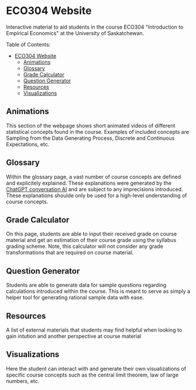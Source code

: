 # ECO304 Website

Interactive material to aid students in the course ECO304 "Introduction to Empirical Economics" at the University of Saskatchewan.

Table of Contents:
- [ECO304 Website](#eco304-website)
  - [Animations](#animations)
  - [Glossary](#glossary)
  - [Grade Calculator](#grade-calculator)
  - [Question Generator](#question-generator)
  - [Resources](#resources)
  - [Visualizations](#visualizations)



## Animations

This section of the webpage shows short animated videos of different statistical concepts found in the course. Examples of included concepts are Sampling from the Data Generating Process, Discrete and Continuous Expectations, etc.

## Glossary

Within the glossary page, a vast number of course concepts are defined and explicitely explained. These explanations were generated by the [ChatGPT conversation AI](chat.openai.com) and are subject to any imprecisions introduced. These explanations shoulde only be used for a high-level understanding of course concepts.


## Grade Calculator

On this page, students are able to input their received grade on course material and get an estimation of their course grade using the syllabus grading scheme. Note, this calculator will not consider any grade transformations that are required on course material.


## Question Generator

Students are able to generate data for sample questions regarding calculations introduced within the course. This is meant to serve as simply a helper tool for generating rational sample data with ease.

## Resources

A list of external materials that students may find helpful when looking to gain intution and another perspective at course material

## Visualizations

Here the student can interact with and generate their own visualizations of specific course concepts such as the central limit theorem, law of large numbers, etc.





